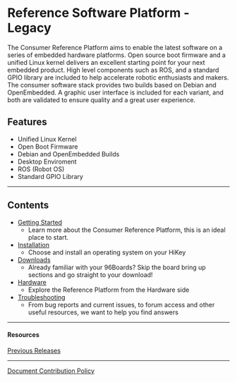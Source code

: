 # Reference Software Platform - Legacy

The Consumer Reference Platform aims to enable the latest software on a series of embedded hardware platforms. Open source boot firmware and a unified Linux kernel delivers an excellent starting point for your next embedded product. High level components such as ROS, and a standard GPIO library are included to help accelerate robotic enthusiasts and makers. The consumer software stack provides two builds based on Debian and OpenEmbedded. A graphic user interface is included for each variant, and both are validated to ensure quality and a great user experience. 

## Features
 - Unified Linux Kernel
 - Open Boot Firmware
 - Debian and OpenEmbedded Builds
 - Desktop Enviroment
 - ROS (Robot OS)
 - Standard GPIO Library

***

## Contents

- [Getting Started](GettingStarted/README.md)
   - Learn more about the Consumer Reference Platform, this is an ideal place to start.
- [Installation](Installation/README.md)
   - Choose and install an operating system on your HiKey
- [Downloads](Downloads/README.md)
   - Already familiar with your 96Boards? Skip the board bring up sections and go straight to your download!
- [Hardware](HardwareDocs/README.md)
   - Explore the Reference Platform from the Hardware side
- [Troubleshooting](Troubleshooting/README.md)
   - From bug reports and current issues, to forum access and other useful resources, we want to help you find answers   

***

#### Resources

[Previous Releases](PreviousReleases/README.md)

***

[Document Contribution Policy](../ContributionPolicy.md)
